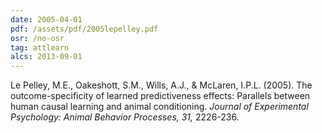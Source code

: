 ```yaml
---
date: 2005-04-01
pdf: /assets/pdf/2005lepelley.pdf
osr: /no-osr
tag: attlearn
alcs: 2013-09-01
---
```


Le Pelley, M.E., Oakeshott, S.M., Wills, A.J., & McLaren, I.P.L. (2005). The outcome-specificity of learned predictiveness effects: Parallels between human causal learning and animal conditioning. _Journal of Experimental Psychology: Animal Behavior Processes, 31,_ 2226-236.



